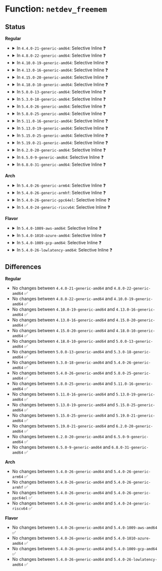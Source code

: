 # Function: <code>netdev_freemem</code>

## Status
<b>Regular</b>
<ul>
<li>
<details>
<summary>In <code>4.4.0-21-generic-amd64</code>: Selective Inline ❓</summary>

```c
void netdev_freemem(struct net_device * dev)
```

```json
{
  "name": "netdev_freemem",
  "collision_type": "Unique Global",
  "inline_type": "Selective",
  "funcs": [
    {
      "addr": 18446744071586276392,
      "name": "netdev_freemem",
      "external": true,
      "loc": "net/core/dev.c:7042",
      "file": "net/core/dev.c",
      "inline": "not declared, inlined",
      "caller_inline": [
        "net/core/dev.c:free_netdev",
        "net/core/dev.c:alloc_netdev_mqs"
      ],
      "caller_func": []
    }
  ],
  "symbols": [
    {
      "addr": 18446744071586312416,
      "name": "netdev_freemem",
      "section": ".text",
      "bind": "STB_GLOBAL",
      "size": 26
    }
  ]
}
```
</details>
</li>
<li>
<details>
<summary>In <code>4.8.0-22-generic-amd64</code>: Selective Inline ❓</summary>

```c
void netdev_freemem(struct net_device * dev)
```

```json
{
  "name": "netdev_freemem",
  "collision_type": "Unique Global",
  "inline_type": "Selective",
  "funcs": [
    {
      "addr": 18446744071586702782,
      "name": "netdev_freemem",
      "external": true,
      "loc": "net/core/dev.c:7559",
      "file": "net/core/dev.c",
      "inline": "not declared, inlined",
      "caller_inline": [
        "net/core/dev.c:free_netdev",
        "net/core/dev.c:alloc_netdev_mqs"
      ],
      "caller_func": []
    }
  ],
  "symbols": [
    {
      "addr": 18446744071586740736,
      "name": "netdev_freemem",
      "section": ".text",
      "bind": "STB_GLOBAL",
      "size": 26
    }
  ]
}
```
</details>
</li>
<li>
<details>
<summary>In <code>4.10.0-19-generic-amd64</code>: Selective Inline ❓</summary>

```c
void netdev_freemem(struct net_device * dev)
```

```json
{
  "name": "netdev_freemem",
  "collision_type": "Unique Global",
  "inline_type": "Selective",
  "funcs": [
    {
      "addr": 18446744071586889150,
      "name": "netdev_freemem",
      "external": true,
      "loc": "net/core/dev.c:7729",
      "file": "net/core/dev.c",
      "inline": "not declared, inlined",
      "caller_inline": [
        "net/core/dev.c:free_netdev",
        "net/core/dev.c:alloc_netdev_mqs"
      ],
      "caller_func": []
    }
  ],
  "symbols": [
    {
      "addr": 18446744071586926528,
      "name": "netdev_freemem",
      "section": ".text",
      "bind": "STB_GLOBAL",
      "size": 26
    }
  ]
}
```
</details>
</li>
<li>
<details>
<summary>In <code>4.13.0-16-generic-amd64</code>: Selective Inline ❓</summary>

```c
void netdev_freemem(struct net_device * dev)
```

```json
{
  "name": "netdev_freemem",
  "collision_type": "Unique Global",
  "inline_type": "Selective",
  "funcs": [
    {
      "addr": 18446744071587013484,
      "name": "netdev_freemem",
      "external": true,
      "loc": "net/core/dev.c:7918",
      "file": "net/core/dev.c",
      "inline": "not declared, inlined",
      "caller_inline": [
        "net/core/dev.c:free_netdev",
        "net/core/dev.c:alloc_netdev_mqs"
      ],
      "caller_func": []
    }
  ],
  "symbols": [
    {
      "addr": 18446744071587052336,
      "name": "netdev_freemem",
      "section": ".text",
      "bind": "STB_GLOBAL",
      "size": 26
    }
  ]
}
```
</details>
</li>
<li>
<details>
<summary>In <code>4.15.0-20-generic-amd64</code>: Selective Inline ❓</summary>

```c
void netdev_freemem(struct net_device * dev)
```

```json
{
  "name": "netdev_freemem",
  "collision_type": "Unique Global",
  "inline_type": "Selective",
  "funcs": [
    {
      "addr": 18446744071587511916,
      "name": "netdev_freemem",
      "external": true,
      "loc": "net/core/dev.c:8097",
      "file": "net/core/dev.c",
      "inline": "not declared, inlined",
      "caller_inline": [
        "net/core/dev.c:free_netdev",
        "net/core/dev.c:alloc_netdev_mqs"
      ],
      "caller_func": []
    }
  ],
  "symbols": [
    {
      "addr": 18446744071587553312,
      "name": "netdev_freemem",
      "section": ".text",
      "bind": "STB_GLOBAL",
      "size": 26
    }
  ]
}
```
</details>
</li>
<li>
<details>
<summary>In <code>4.18.0-10-generic-amd64</code>: Selective Inline ❓</summary>

```c
void netdev_freemem(struct net_device * dev)
```

```json
{
  "name": "netdev_freemem",
  "collision_type": "Unique Global",
  "inline_type": "Selective",
  "funcs": [
    {
      "addr": 18446744071587827854,
      "name": "netdev_freemem",
      "external": true,
      "loc": "net/core/dev.c:8360",
      "file": "net/core/dev.c",
      "inline": "not declared, inlined",
      "caller_inline": [
        "net/core/dev.c:free_netdev",
        "net/core/dev.c:alloc_netdev_mqs"
      ],
      "caller_func": []
    }
  ],
  "symbols": [
    {
      "addr": 18446744071587859968,
      "name": "netdev_freemem",
      "section": ".text",
      "bind": "STB_GLOBAL",
      "size": 26
    }
  ]
}
```
</details>
</li>
<li>
<details>
<summary>In <code>5.0.0-13-generic-amd64</code>: Selective Inline ❓</summary>

```c
void netdev_freemem(struct net_device * dev)
```

```json
{
  "name": "netdev_freemem",
  "collision_type": "Unique Global",
  "inline_type": "Selective",
  "funcs": [
    {
      "addr": 18446744071587960508,
      "name": "netdev_freemem",
      "external": true,
      "loc": "net/core/dev.c:8990",
      "file": "net/core/dev.c",
      "inline": "not declared, inlined",
      "caller_inline": [
        "net/core/dev.c:free_netdev",
        "net/core/dev.c:alloc_netdev_mqs"
      ],
      "caller_func": []
    }
  ],
  "symbols": [
    {
      "addr": 18446744071588000352,
      "name": "netdev_freemem",
      "section": ".text",
      "bind": "STB_GLOBAL",
      "size": 26
    }
  ]
}
```
</details>
</li>
<li>
<details>
<summary>In <code>5.3.0-18-generic-amd64</code>: Selective Inline ❓</summary>

```c
void netdev_freemem(struct net_device * dev)
```

```json
{
  "name": "netdev_freemem",
  "collision_type": "Unique Global",
  "inline_type": "Selective",
  "funcs": [
    {
      "addr": 18446744071588275292,
      "name": "netdev_freemem",
      "external": true,
      "loc": "net/core/dev.c:9095",
      "file": "net/core/dev.c",
      "inline": "not declared, inlined",
      "caller_inline": [
        "net/core/dev.c:free_netdev",
        "net/core/dev.c:alloc_netdev_mqs"
      ],
      "caller_func": []
    }
  ],
  "symbols": [
    {
      "addr": 18446744071588309952,
      "name": "netdev_freemem",
      "section": ".text",
      "bind": "STB_GLOBAL",
      "size": 26
    }
  ]
}
```
</details>
</li>
<li>
<details>
<summary>In <code>5.4.0-26-generic-amd64</code>: Selective Inline ❓</summary>

```c
void netdev_freemem(struct net_device * dev)
```

```json
{
  "name": "netdev_freemem",
  "collision_type": "Unique Global",
  "inline_type": "Selective",
  "funcs": [
    {
      "addr": 18446744071588480908,
      "name": "netdev_freemem",
      "external": true,
      "loc": "net/core/dev.c:9433",
      "file": "net/core/dev.c",
      "inline": "not declared, inlined",
      "caller_inline": [
        "net/core/dev.c:free_netdev",
        "net/core/dev.c:alloc_netdev_mqs"
      ],
      "caller_func": []
    }
  ],
  "symbols": [
    {
      "addr": 18446744071588516544,
      "name": "netdev_freemem",
      "section": ".text",
      "bind": "STB_GLOBAL",
      "size": 26
    }
  ]
}
```
</details>
</li>
<li>
<details>
<summary>In <code>5.8.0-25-generic-amd64</code>: Selective Inline ❓</summary>

```c
void netdev_freemem(struct net_device * dev)
```

```json
{
  "name": "netdev_freemem",
  "collision_type": "Unique Global",
  "inline_type": "Selective",
  "funcs": [
    {
      "addr": 18446744071589348277,
      "name": "netdev_freemem",
      "external": true,
      "loc": "net/core/dev.c:9889",
      "file": "net/core/dev.c",
      "inline": "not declared, inlined",
      "caller_inline": [
        "net/core/dev.c:free_netdev",
        "net/core/dev.c:alloc_netdev_mqs"
      ],
      "caller_func": []
    }
  ],
  "symbols": [
    {
      "addr": 18446744071589390192,
      "name": "netdev_freemem",
      "section": ".text",
      "bind": "STB_GLOBAL",
      "size": 26
    }
  ]
}
```
</details>
</li>
<li>
<details>
<summary>In <code>5.11.0-16-generic-amd64</code>: Selective Inline ❓</summary>

```c
void netdev_freemem(struct net_device * dev)
```

```json
{
  "name": "netdev_freemem",
  "collision_type": "Unique Global",
  "inline_type": "Selective",
  "funcs": [
    {
      "addr": 18446744071589356537,
      "name": "netdev_freemem",
      "external": true,
      "loc": "net/core/dev.c:10583",
      "file": "net/core/dev.c",
      "inline": "not declared, inlined",
      "caller_inline": [
        "net/core/dev.c:free_netdev",
        "net/core/dev.c:alloc_netdev_mqs"
      ],
      "caller_func": []
    }
  ],
  "symbols": [
    {
      "addr": 18446744071589393744,
      "name": "netdev_freemem",
      "section": ".text",
      "bind": "STB_GLOBAL",
      "size": 26
    }
  ]
}
```
</details>
</li>
<li>
<details>
<summary>In <code>5.13.0-19-generic-amd64</code>: Selective Inline ❓</summary>

```c
void netdev_freemem(struct net_device * dev)
```

```json
{
  "name": "netdev_freemem",
  "collision_type": "Unique Global",
  "inline_type": "Selective",
  "funcs": [
    {
      "addr": 18446744071589252937,
      "name": "netdev_freemem",
      "external": true,
      "loc": "net/core/dev.c:10755",
      "file": "net/core/dev.c",
      "inline": "not declared, inlined",
      "caller_inline": [
        "net/core/dev.c:free_netdev",
        "net/core/dev.c:alloc_netdev_mqs"
      ],
      "caller_func": []
    }
  ],
  "symbols": [
    {
      "addr": 18446744071589290944,
      "name": "netdev_freemem",
      "section": ".text",
      "bind": "STB_GLOBAL",
      "size": 26
    }
  ]
}
```
</details>
</li>
<li>
<details>
<summary>In <code>5.15.0-25-generic-amd64</code>: Selective Inline ❓</summary>

```c
void netdev_freemem(struct net_device * dev)
```

```json
{
  "name": "netdev_freemem",
  "collision_type": "Unique Global",
  "inline_type": "Selective",
  "funcs": [
    {
      "addr": 18446744071589978434,
      "name": "netdev_freemem",
      "external": true,
      "loc": "net/core/dev.c:10762",
      "file": "net/core/dev.c",
      "inline": "not declared, inlined",
      "caller_inline": [
        "net/core/dev.c:free_netdev",
        "net/core/dev.c:alloc_netdev_mqs"
      ],
      "caller_func": [
        "net/core/net-sysfs.c:netdev_release"
      ]
    }
  ],
  "symbols": [
    {
      "addr": 18446744071590018560,
      "name": "netdev_freemem",
      "section": ".text",
      "bind": "STB_GLOBAL",
      "size": 26
    }
  ]
}
```
</details>
</li>
<li>
<details>
<summary>In <code>5.19.0-21-generic-amd64</code>: Selective Inline ❓</summary>

```c
void netdev_freemem(struct net_device * dev)
```

```json
{
  "name": "netdev_freemem",
  "collision_type": "Unique Global",
  "inline_type": "Selective",
  "funcs": [
    {
      "addr": 18446744071591504213,
      "name": "netdev_freemem",
      "external": true,
      "loc": "net/core/dev.c:10535",
      "file": "net/core/dev.c",
      "inline": "not declared, inlined",
      "caller_inline": [
        "net/core/dev.c:free_netdev",
        "net/core/dev.c:alloc_netdev_mqs"
      ],
      "caller_func": [
        "net/core/net-sysfs.c:netdev_release"
      ]
    }
  ],
  "symbols": [
    {
      "addr": 18446744071591558416,
      "name": "netdev_freemem",
      "section": ".text",
      "bind": "STB_GLOBAL",
      "size": 34
    }
  ]
}
```
</details>
</li>
<li>
<details>
<summary>In <code>6.2.0-20-generic-amd64</code>: Selective Inline ❓</summary>

```c
void netdev_freemem(struct net_device * dev)
```

```json
{
  "name": "netdev_freemem",
  "collision_type": "Unique Global",
  "inline_type": "Selective",
  "funcs": [
    {
      "addr": 18446744071593273957,
      "name": "netdev_freemem",
      "external": true,
      "loc": "net/core/dev.c:10530",
      "file": "net/core/dev.c",
      "inline": "not declared, inlined",
      "caller_inline": [
        "net/core/dev.c:free_netdev",
        "net/core/dev.c:alloc_netdev_mqs"
      ],
      "caller_func": [
        "net/core/net-sysfs.c:netdev_release"
      ]
    }
  ],
  "symbols": [
    {
      "addr": 18446744071593331344,
      "name": "netdev_freemem",
      "section": ".text",
      "bind": "STB_GLOBAL",
      "size": 34
    }
  ]
}
```
</details>
</li>
<li>
<details>
<summary>In <code>6.5.0-9-generic-amd64</code>: Selective Inline ❓</summary>

```c
void netdev_freemem(struct net_device * dev)
```

```json
{
  "name": "netdev_freemem",
  "collision_type": "Unique Global",
  "inline_type": "Selective",
  "funcs": [
    {
      "addr": 18446744071593729813,
      "name": "netdev_freemem",
      "external": true,
      "loc": "net/core/dev.c:10544",
      "file": "net/core/dev.c",
      "inline": "not declared, inlined",
      "caller_inline": [
        "net/core/dev.c:free_netdev",
        "net/core/dev.c:alloc_netdev_mqs"
      ],
      "caller_func": [
        "net/core/net-sysfs.c:netdev_release"
      ]
    }
  ],
  "symbols": [
    {
      "addr": 18446744071593793168,
      "name": "netdev_freemem",
      "section": ".text",
      "bind": "STB_GLOBAL",
      "size": 34
    }
  ]
}
```
</details>
</li>
<li>
<details>
<summary>In <code>6.8.0-31-generic-amd64</code>: Selective Inline ❓</summary>

```c
void netdev_freemem(struct net_device * dev)
```

```json
{
  "name": "netdev_freemem",
  "collision_type": "Unique Global",
  "inline_type": "Selective",
  "funcs": [
    {
      "addr": 18446744071594509208,
      "name": "netdev_freemem",
      "external": true,
      "loc": "net/core/dev.c:10754",
      "file": "net/core/dev.c",
      "inline": "not declared, inlined",
      "caller_inline": [
        "net/core/dev.c:free_netdev",
        "net/core/dev.c:alloc_netdev_mqs"
      ],
      "caller_func": [
        "net/core/net-sysfs.c:netdev_release"
      ]
    }
  ],
  "symbols": [
    {
      "addr": 18446744071594573888,
      "name": "netdev_freemem",
      "section": ".text",
      "bind": "STB_GLOBAL",
      "size": 34
    }
  ]
}
```
</details>
</li>
</ul>
<b>Arch</b>
<ul>
<li>
<details>
<summary>In <code>5.4.0-26-generic-arm64</code>: Selective Inline ❓</summary>

```c
void netdev_freemem(struct net_device * dev)
```

```json
{
  "name": "netdev_freemem",
  "collision_type": "Unique Global",
  "inline_type": "Selective",
  "funcs": [
    {
      "addr": 18446603336502003384,
      "name": "netdev_freemem",
      "external": true,
      "loc": "net/core/dev.c:9433",
      "file": "net/core/dev.c",
      "inline": "not declared, inlined",
      "caller_inline": [
        "net/core/dev.c:free_netdev",
        "net/core/dev.c:alloc_netdev_mqs"
      ],
      "caller_func": []
    }
  ],
  "symbols": [
    {
      "addr": 18446603336502049744,
      "name": "netdev_freemem",
      "section": ".text",
      "bind": "STB_GLOBAL",
      "size": 48
    }
  ]
}
```
</details>
</li>
<li>
<details>
<summary>In <code>5.4.0-26-generic-armhf</code>: Selective Inline ❓</summary>

```c
void netdev_freemem(struct net_device * dev)
```

```json
{
  "name": "netdev_freemem",
  "collision_type": "Unique Global",
  "inline_type": "Selective",
  "funcs": [
    {
      "addr": 3234747560,
      "name": "netdev_freemem",
      "external": true,
      "loc": "net/core/dev.c:9433",
      "file": "net/core/dev.c",
      "inline": "not declared, inlined",
      "caller_inline": [
        "net/core/dev.c:free_netdev",
        "net/core/dev.c:alloc_netdev_mqs"
      ],
      "caller_func": []
    }
  ],
  "symbols": [
    {
      "addr": 3234802888,
      "name": "netdev_freemem",
      "section": ".text",
      "bind": "STB_GLOBAL",
      "size": 40
    }
  ]
}
```
</details>
</li>
<li>
<details>
<summary>In <code>5.4.0-26-generic-ppc64el</code>: Selective Inline ❓</summary>

```c
void netdev_freemem(struct net_device * dev)
```

```json
{
  "name": "netdev_freemem",
  "collision_type": "Unique Global",
  "inline_type": "Selective",
  "funcs": [
    {
      "addr": 13835058055295449520,
      "name": "netdev_freemem",
      "external": true,
      "loc": "net/core/dev.c:9433",
      "file": "net/core/dev.c",
      "inline": "not declared, inlined",
      "caller_inline": [
        "net/core/dev.c:free_netdev",
        "net/core/dev.c:alloc_netdev_mqs"
      ],
      "caller_func": [
        "net/core/net-sysfs.c:netdev_release"
      ]
    }
  ],
  "symbols": [
    {
      "addr": 13835058055295499600,
      "name": "netdev_freemem",
      "section": ".text",
      "bind": "STB_GLOBAL",
      "size": 60
    }
  ]
}
```
</details>
</li>
<li>
<details>
<summary>In <code>5.4.0-24-generic-riscv64</code>: Selective Inline ❓</summary>

```c
void netdev_freemem(struct net_device * dev)
```

```json
{
  "name": "netdev_freemem",
  "collision_type": "Unique Global",
  "inline_type": "Selective",
  "funcs": [
    {
      "addr": 18446743936278298950,
      "name": "netdev_freemem",
      "external": true,
      "loc": "net/core/dev.c:9433",
      "file": "net/core/dev.c",
      "inline": "not declared, inlined",
      "caller_inline": [
        "net/core/dev.c:free_netdev",
        "net/core/dev.c:alloc_netdev_mqs"
      ],
      "caller_func": []
    }
  ],
  "symbols": [
    {
      "addr": 18446743936278335838,
      "name": "netdev_freemem",
      "section": ".text",
      "bind": "STB_GLOBAL",
      "size": 48
    }
  ]
}
```
</details>
</li>
</ul>
<b>Flavor</b>
<ul>
<li>
<details>
<summary>In <code>5.4.0-1009-aws-amd64</code>: Selective Inline ❓</summary>

```c
void netdev_freemem(struct net_device * dev)
```

```json
{
  "name": "netdev_freemem",
  "collision_type": "Unique Global",
  "inline_type": "Selective",
  "funcs": [
    {
      "addr": 18446744071588087692,
      "name": "netdev_freemem",
      "external": true,
      "loc": "net/core/dev.c:9433",
      "file": "net/core/dev.c",
      "inline": "not declared, inlined",
      "caller_inline": [
        "net/core/dev.c:free_netdev",
        "net/core/dev.c:alloc_netdev_mqs"
      ],
      "caller_func": []
    }
  ],
  "symbols": [
    {
      "addr": 18446744071588123280,
      "name": "netdev_freemem",
      "section": ".text",
      "bind": "STB_GLOBAL",
      "size": 26
    }
  ]
}
```
</details>
</li>
<li>
<details>
<summary>In <code>5.4.0-1010-azure-amd64</code>: Selective Inline ❓</summary>

```c
void netdev_freemem(struct net_device * dev)
```

```json
{
  "name": "netdev_freemem",
  "collision_type": "Unique Global",
  "inline_type": "Selective",
  "funcs": [
    {
      "addr": 18446744071587800684,
      "name": "netdev_freemem",
      "external": true,
      "loc": "net/core/dev.c:9433",
      "file": "net/core/dev.c",
      "inline": "not declared, inlined",
      "caller_inline": [
        "net/core/dev.c:free_netdev",
        "net/core/dev.c:alloc_netdev_mqs"
      ],
      "caller_func": []
    }
  ],
  "symbols": [
    {
      "addr": 18446744071587836112,
      "name": "netdev_freemem",
      "section": ".text",
      "bind": "STB_GLOBAL",
      "size": 26
    }
  ]
}
```
</details>
</li>
<li>
<details>
<summary>In <code>5.4.0-1009-gcp-amd64</code>: Selective Inline ❓</summary>

```c
void netdev_freemem(struct net_device * dev)
```

```json
{
  "name": "netdev_freemem",
  "collision_type": "Unique Global",
  "inline_type": "Selective",
  "funcs": [
    {
      "addr": 18446744071588419468,
      "name": "netdev_freemem",
      "external": true,
      "loc": "net/core/dev.c:9433",
      "file": "net/core/dev.c",
      "inline": "not declared, inlined",
      "caller_inline": [
        "net/core/dev.c:free_netdev",
        "net/core/dev.c:alloc_netdev_mqs"
      ],
      "caller_func": []
    }
  ],
  "symbols": [
    {
      "addr": 18446744071588455104,
      "name": "netdev_freemem",
      "section": ".text",
      "bind": "STB_GLOBAL",
      "size": 26
    }
  ]
}
```
</details>
</li>
<li>
<details>
<summary>In <code>5.4.0-26-lowlatency-amd64</code>: Selective Inline ❓</summary>

```c
void netdev_freemem(struct net_device * dev)
```

```json
{
  "name": "netdev_freemem",
  "collision_type": "Unique Global",
  "inline_type": "Selective",
  "funcs": [
    {
      "addr": 18446744071588544294,
      "name": "netdev_freemem",
      "external": true,
      "loc": "net/core/dev.c:9433",
      "file": "net/core/dev.c",
      "inline": "not declared, inlined",
      "caller_inline": [
        "net/core/dev.c:free_netdev",
        "net/core/dev.c:alloc_netdev_mqs"
      ],
      "caller_func": []
    }
  ],
  "symbols": [
    {
      "addr": 18446744071588592016,
      "name": "netdev_freemem",
      "section": ".text",
      "bind": "STB_GLOBAL",
      "size": 26
    }
  ]
}
```
</details>
</li>
</ul>

## Differences
<b>Regular</b>
<ul>
<li>
No changes between <code>4.4.0-21-generic-amd64</code> and <code>4.8.0-22-generic-amd64</code> ✅
</li>
<li>
No changes between <code>4.8.0-22-generic-amd64</code> and <code>4.10.0-19-generic-amd64</code> ✅
</li>
<li>
No changes between <code>4.10.0-19-generic-amd64</code> and <code>4.13.0-16-generic-amd64</code> ✅
</li>
<li>
No changes between <code>4.13.0-16-generic-amd64</code> and <code>4.15.0-20-generic-amd64</code> ✅
</li>
<li>
No changes between <code>4.15.0-20-generic-amd64</code> and <code>4.18.0-10-generic-amd64</code> ✅
</li>
<li>
No changes between <code>4.18.0-10-generic-amd64</code> and <code>5.0.0-13-generic-amd64</code> ✅
</li>
<li>
No changes between <code>5.0.0-13-generic-amd64</code> and <code>5.3.0-18-generic-amd64</code> ✅
</li>
<li>
No changes between <code>5.3.0-18-generic-amd64</code> and <code>5.4.0-26-generic-amd64</code> ✅
</li>
<li>
No changes between <code>5.4.0-26-generic-amd64</code> and <code>5.8.0-25-generic-amd64</code> ✅
</li>
<li>
No changes between <code>5.8.0-25-generic-amd64</code> and <code>5.11.0-16-generic-amd64</code> ✅
</li>
<li>
No changes between <code>5.11.0-16-generic-amd64</code> and <code>5.13.0-19-generic-amd64</code> ✅
</li>
<li>
No changes between <code>5.13.0-19-generic-amd64</code> and <code>5.15.0-25-generic-amd64</code> ✅
</li>
<li>
No changes between <code>5.15.0-25-generic-amd64</code> and <code>5.19.0-21-generic-amd64</code> ✅
</li>
<li>
No changes between <code>5.19.0-21-generic-amd64</code> and <code>6.2.0-20-generic-amd64</code> ✅
</li>
<li>
No changes between <code>6.2.0-20-generic-amd64</code> and <code>6.5.0-9-generic-amd64</code> ✅
</li>
<li>
No changes between <code>6.5.0-9-generic-amd64</code> and <code>6.8.0-31-generic-amd64</code> ✅
</li>
</ul>
<b>Arch</b>
<ul>
<li>
No changes between <code>5.4.0-26-generic-amd64</code> and <code>5.4.0-26-generic-arm64</code> ✅
</li>
<li>
No changes between <code>5.4.0-26-generic-amd64</code> and <code>5.4.0-26-generic-armhf</code> ✅
</li>
<li>
No changes between <code>5.4.0-26-generic-amd64</code> and <code>5.4.0-26-generic-ppc64el</code> ✅
</li>
<li>
No changes between <code>5.4.0-26-generic-amd64</code> and <code>5.4.0-24-generic-riscv64</code> ✅
</li>
</ul>
<b>Flavor</b>
<ul>
<li>
No changes between <code>5.4.0-26-generic-amd64</code> and <code>5.4.0-1009-aws-amd64</code> ✅
</li>
<li>
No changes between <code>5.4.0-26-generic-amd64</code> and <code>5.4.0-1010-azure-amd64</code> ✅
</li>
<li>
No changes between <code>5.4.0-26-generic-amd64</code> and <code>5.4.0-1009-gcp-amd64</code> ✅
</li>
<li>
No changes between <code>5.4.0-26-generic-amd64</code> and <code>5.4.0-26-lowlatency-amd64</code> ✅
</li>
</ul>
